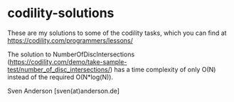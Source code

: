 # codility-solutions

These are my solutions to some of the codility tasks, which you can find at https://codility.com/programmers/lessons/

The solution to NumberOfDiscIntersections (https://codility.com/demo/take-sample-test/number_of_disc_intersections/) has a time complexity of only O(N) instead of the required O(N*log(N)).

Sven Anderson [sven(at)anderson.de]
